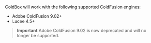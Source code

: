 ColdBox will work with the following supported ColdFusion engines:

* Adobe ColdFusion 9.02+
* Lucee 4.5+

> **Important** Adobe ColdFusion 9.02 is now deprecated and will no longer be supported.